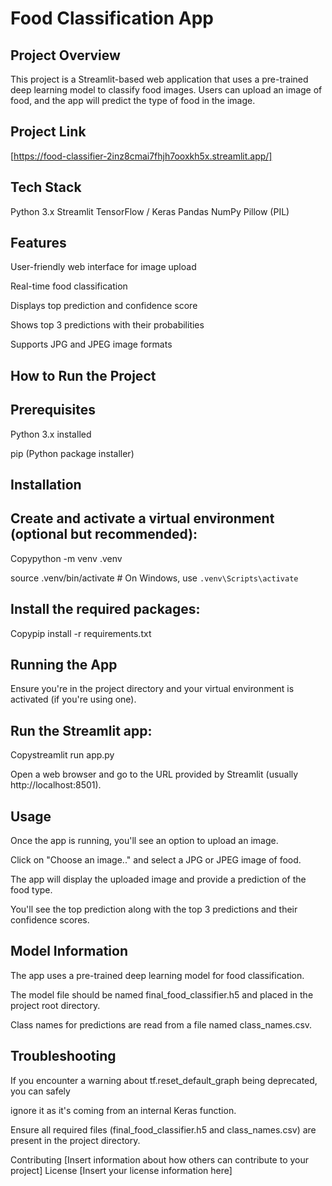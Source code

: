 # Food Classification App

## Project Overview

 This project is a Streamlit-based web application that uses a pre-trained deep learning model to classify food images. Users can upload an image of food, and the app will predict the type of food in the image.
## Project Link

[https://food-classifier-2inz8cmai7fhjh7ooxkh5x.streamlit.app/]

 ## Tech Stack

Python 3.x
Streamlit
TensorFlow / Keras
Pandas
NumPy
Pillow (PIL)

## Features

User-friendly web interface for image upload

Real-time food classification

Displays top prediction and confidence score

Shows top 3 predictions with their probabilities

Supports JPG and JPEG image formats

## How to Run the Project

## Prerequisites

Python 3.x installed

pip (Python package installer)

## Installation
  
## Create and activate a virtual environment (optional but recommended):
Copypython -m venv .venv

source .venv/bin/activate  # On Windows, use `.venv\Scripts\activate`

## Install the required packages:
Copypip install -r requirements.txt


## Running the App

Ensure you're in the project directory and your virtual environment is activated (if you're using one).

## Run the Streamlit app:

Copystreamlit run app.py

Open a web browser and go to the URL provided by Streamlit (usually http://localhost:8501).

## Usage

Once the app is running, you'll see an option to upload an image.

Click on "Choose an image.." and select a JPG or JPEG image of food.

The app will display the uploaded image and provide a prediction of the food type.

You'll see the top prediction along with the top 3 predictions and their confidence scores.

## Model Information

The app uses a pre-trained deep learning model for food classification.

The model file should be named final_food_classifier.h5 and placed in the project root directory.

Class names for predictions are read from a file named class_names.csv.


## Troubleshooting

If you encounter a warning about tf.reset_default_graph being deprecated, you can safely 

ignore it as it's coming from an internal Keras function.

Ensure all required files (final_food_classifier.h5 and class_names.csv) are present in the project directory.


Contributing
[Insert information about how others can contribute to your project]
License
[Insert your license information here]
